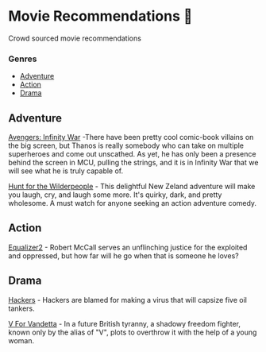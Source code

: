 # Movie Recommendations 🍿
Crowd sourced movie recommendations

### Genres
* [Adventure](#adventure)
* [Action](#action)
* [Drama](#drama)

## Adventure
[Avengers: Infinity War](https://www.imdb.com/title/tt4154756/) -There have been pretty cool comic-book villains on the big screen, but Thanos is really somebody who can take on multiple superheroes and come out unscathed. As yet, he has only been a presence behind the screen in MCU, pulling the strings, and it is in Infinity War that we will see what he is truly capable of.

[Hunt for the Wilderpeople](https://www.imdb.com/title/tt4698684/?ref_=nv_sr_2) - This delightful New Zeland adventure will make you laugh, cry, and laugh some more. It's quirky, dark, and pretty wholesome. A must watch for anyone seeking an action adventure comedy.

## Action 
[Equalizer2](https://www.imdb.com/title/tt3766354/) - Robert McCall serves an unflinching justice for the exploited and oppressed, but how far will he go when that is someone he loves?
## Drama
[Hackers](https://www.imdb.com/title/tt0113243/) - Hackers are blamed for making a virus that will capsize five oil tankers.

[V For Vandetta](https://www.imdb.com/title/tt0434409) - In a future British tyranny, a shadowy freedom fighter, known only by the alias of "V", plots to overthrow it with the help of a young woman.

